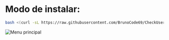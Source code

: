# Modo de instalar:
```sh
bash <(curl -sL https://raw.githubusercontent.com/BrunoCode69/CheckUser---2024/main/install.sh)
```


![Menu principal](https://i.imgur.com/5AEETGT.png)
